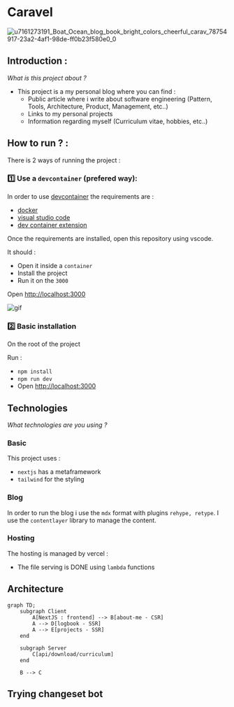# Caravel

![u7161273191_Boat_Ocean_blog_book_bright_colors_cheerful_carav_78754917-23a2-4af1-98de-ff0b23f580e0_0](https://github.com/user-attachments/assets/df74f3b9-a5b7-4a97-b915-4e3856172973)

## Introduction :

_What is this project about ?_

- This project is a my personal blog where you can find :
  - Public article where i write about software engineering (Pattern, Tools, Architecture, Product, Management, etc..)
  - Links to my personal projects
  - Information regarding myself (Curriculum vitae, hobbies, etc..)

## How to run ? :

There is 2 ways of running the project :

### 1️⃣ Use a `devcontainer` (prefered way):

In order to use [devcontainer](https://code.visualstudio.com/docs/devcontainers/containers) the requirements are :

- [docker](https://www.docker.com/)
- [visual studio code](https://code.visualstudio.com/)
- [dev container extension](https://marketplace.visualstudio.com/items?itemName=ms-vscode-remote.remote-containers)

Once the requirements are installed, open this repository using vscode.

It should :

- Open it inside a `container`
- Install the project
- Run it on the `3000`

Open [http://localhost:3000](http://localhost:3000)

![gif](/public/readme/caravel-devcontainer.gif)

### 2️⃣ Basic installation

On the root of the project

Run :

- `npm install`
- `npm run dev`
- Open [http://localhost:3000](http://localhost:3000)

## Technologies

_What technologies are you using ?_

### Basic

This project uses :

- `nextjs` has a metaframework
- `tailwind` for the styling

### Blog

In order to run the blog i use the `mdx` format with plugins `rehype, retype`. I use the `contentlayer` library to manage the content.

### Hosting

The hosting is managed by vercel :

- The file serving is DONE using `lambda` functions

## Architecture

```mermaid
graph TD;
    subgraph Client
        A[NextJS : frontend] --> B[about-me - CSR]
        A --> D[logbook - SSR]
        A --> E[projects - SSR]
    end

    subgraph Server
        C[api/download/curriculum]
    end

    B --> C
```

## Trying changeset bot
